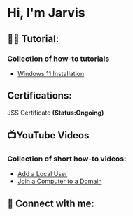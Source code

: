 <h1>Hi, I'm Jarvis</h1>

<h2>👨‍💻 Tutorial:</h2>
<h3>Collection of how-to tutorials</h3>
<ul>
  <li><a href="https://github.com/jarvisrichard21/Install-win11">Windows 11 Installation</a></li>
</ul>

<h2>Certifications:</h2>
<p> JSS Certificate <b>(Status:Ongoing)</b></p>

<h2>📺YouTube Videos</h2>
<h3>Collection of short how-to videos:</h3>
<ul>
  <li><a href="https://youtu.be/yX7b-3318eo">Add a Local User</a></li>
  <li><a href="https://youtu.be/XLeHoZG2J7o">Join a Computer to a Domain</a></li>
</ul>
<h2> 🤳 Connect with me:</h2>
<!--
[<img align="left" alt="JoshMadakor | YouTube" width="22px" src="https://cdn.jsdelivr.net/npm/simple-icons@v3/icons/youtube.svg" />][youtube]
[<img align="left" alt="JoshMadakor | Twitter" width="22px" src="https://cdn.jsdelivr.net/npm/simple-icons@v3/icons/twitter.svg" />][twitter]
[<img align="left" alt="JoshMadakor | LinkedIn" width="22px" src="https://cdn.jsdelivr.net/npm/simple-icons@v3/icons/linkedin.svg" />][linkedin]
[<img align="left" alt="JoshMadakor | Instagram" width="22px" src="https://cdn.jsdelivr.net/npm/simple-icons@v3/icons/instagram.svg" />][instagram]

[twitter]: https://twitter.com/joshmadakor
[youtube]: https://www.youtube.com/c/joshmadakor
[instagram]: https://www.instagram.com/joshmadakor/
[linkedin]: https://linkedin.com/in/joshmadakor
---!>

